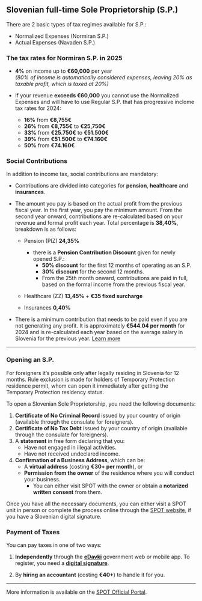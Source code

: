 
## Slovenian full-time Sole Proprietorship (S.P.)

There are 2 basic types of tax regimes available for S.P.:
- Normalized Expenses (Normiran S.P.)
- Actual Expenses (Navaden S.P.)

### The tax rates for **Normiran S.P.** in 2025

- **4%** on income up to **€60,000** per year  
  *(80% of income is automatically considered expenses, leaving 20% as taxable profit, which is taxed at 20%)*

- If your revenue **exceeds €60,000** you cannot use the Normalized Expenses and will have to use Regular S.P. that has progressive inclome tax rates for 2024:
  - **16%** from **€8,755€**
  - **26%** from **€8,755€** to **€25,750€**
  - **33%** from **€25.750€** to **€51.500€**
  - **39%** from **€51.500€** to **€74.160€**
  - **50%** from **€74.160€**

### Social Contributions

In addition to income tax, social contributions are mandatory:

- Contributions are divided into categories for **pension**, **healthcare** and **insurances**.
- The amount you pay is based on the actual profit from the previous fiscal year. In the first year, you pay the minimum amount. From the second year onward, contributions are re-calculated based on your revenue and formal profit each year. Total percentage is **38,40%**, breakdown is as follows:
  - Pension (PIZ) **24,35%**
    - there is a **Pension Contribution Discount** given for newly opened S.P.:
      - **50% discount** for the first 12 months of operating as an S.P.
      - **30% discount** for the second 12 months.
      - From the 25th month onward, contributions are paid in full, based on the formal income from the previous fiscal year.
 
  - Healthcare (ZZ) **13,45%** + **€35 fixed surcharge**

  - Insurances **0,40%**

- There is a minimum contribution that needs to be paid even if you are not generating any profit. It is approximately **€544.04 per month** for 2024 and is re-calculated each year based on the average salary in Slovenia for the previous year. [Learn more](https://www.fu.gov.si/davki_in_druge_dajatve/podrocja/prispevki_za_socialno_varnost/osnove_za_placilo_ter_zneski_prispevkov_za_socialno_varnost/)

---

### Opening an S.P.

For foreigners it‘s possible only after legally residing in Slovenia for 12 months. Rule exclusion is made for holders of Temporary Protection residence permit, whom can open it immediately after getting the Temporary Protection residency status.

To open a Slovenian Sole Proprietorship, you need the following documents:

1. **Certificate of No Criminal Record** issued by your country of origin (available through the consulate for foreigners).
2. **Certificate of No Tax Debt** issued by your country of origin (available through the consulate for foreigners).
3. A **statement** in free form declaring that you:
   - Have not engaged in illegal activities.
   - Have not received undeclared income.
4. **Confirmation of a Business Address**, which can be:
   - A **virtual address** (costing **€30+ per month**), or
   - **Permission from the owner** of the residence where you will conduct your business.
     - You can either visit SPOT with the owner or obtain a **notarized written consent** from them.

Once you have all the necessary documents, you can either visit a SPOT unit in person or complete the process online through the [SPOT website](https://spot.gov.si/sl/teme/ustanovitev-s-p/), if you have a Slovenian digital signature.

### Payment of Taxes

You can pay taxes in one of two ways:

1. **Independently** through the [**eDavki**](https://edavki.durs.si/) government web or mobile app. To register, you need a [**digital signature**](https://e-uprava.gov.si/si/podrocja/osebni-dokumenti-potrdila-selitev/osebni-dokumenti/digitalno-potrdilo-za-elektronsko-poslovanje).

2. By **hiring an accountant** (costing **€40+**) to handle it for you.

***

More information is available on the [SPOT Official Portal](https://spot.gov.si/sl/teme/ustanovitev-s-p/).
